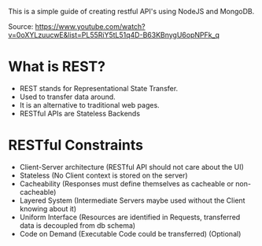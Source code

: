 This is a simple guide of creating restful API's using NodeJS and MongoDB.

Source: https://www.youtube.com/watch?v=0oXYLzuucwE&list=PL55RiY5tL51q4D-B63KBnygU6opNPFk_q

# What is REST?

- REST stands for Representational State Transfer.
- Used to transfer data around.
- It is an alternative to traditional web pages.
- RESTful APIs are Stateless Backends

# RESTful Constraints

- Client-Server architecture (RESTful API should not care about the UI)
- Stateless (No Client context is stored on the server)
- Cacheability (Responses must define themselves as cacheable or non-cacheable)
- Layered System (Intermediate Servers maybe used without the Client knowing about it)
- Uniform Interface (Resources are identified in Requests, transferred data is decoupled from db schema)
- Code on Demand (Executable Code could be transferred) (Optional)




